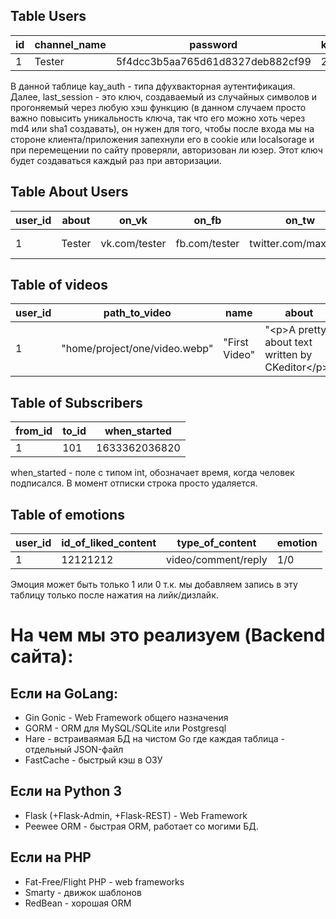 ## Table Users

| id | channel_name  | password                         | key_auth | last_session                     |
|----|---------------|----------------------------------|----------|----------------------------------|
| 1  | Tester        | 5f4dcc3b5aa765d61d8327deb882cf99 | 2190     | c5bb14929981128d5de0da99288ac868 |

В данной таблице kay_auth - типа дфухвакторная аутентификация. Далее, last_session - это ключ, создаваемый из случайных символов и прогоняемый через любую хэш функцию (в данном случаем просто важно повысить уникальность ключа, так что его можно хоть через md4 или sha1 создавать), он нужен для того, чтобы после входа мы на стороне клиента/приложения запехнули его в cookie или localsorage и при перемещении по сайту проверяли, авторизован ли юзер. Этот ключ будет создаваться каждый раз при авторизации. 

## Table About Users
| user_id | about  | on_vk         | on_fb         | on_tw                | on_sputinik        |
|---------|--------|---------------|---------------|----------------------|--------------------|
| 1       | Tester | vk.com/tester | fb.com/tester | twitter.com/max_katz | Error, im a teapot |

## Table of videos
| user_id | path_to_video                 | name          | about                                               | category            |
|---------|-------------------------------|---------------|-----------------------------------------------------|---------------------|
| 1       | "home/project/one/video.webp" | "First Video" | "\<p\>A pretty about text written by CKeditor<\/p>" | Blog/id_of_category |

## Table of Subscribers
| from_id | to_id | when_started  |
|---------|-------|---------------|
| 1       | 101   | 1633362036820 |

when_started - поле с типом int, обозначает время, когда человек подписался. В момент отписки строка просто удаляется.

## Table of emotions
| user_id | id_of_liked_content | type_of_content     | emotion |
|---------|---------------------|---------------------|---------|
| 1       | 12121212            | video/comment/reply | 1/0     |

Эмоция может быть только 1 или 0 т.к. мы добавляем запись в эту таблицу только после нажатия на лийк/дизлайк.

# На чем мы это реализуем (Backend сайта):
## Если на GoLang:
- Gin Gonic - Web Framework общего назначения
- GORM - ORM для MySQL/SQLite или Postgresql
- Hare - встраиваямая БД на чистом Go где каждая таблица - отдельный JSON-файл
- FastCache - быстрый кэш в ОЗУ

## Если на Python 3
- Flask (+Flask-Admin, +Flask-REST) - Web Framework 
- Peewee ORM - быстрая ORM, работает со могими БД. 

## Если на PHP
- Fat-Free/Flight PHP - web frameworks
- Smarty - движок шаблонов
- RedBean - хорошая ORM
